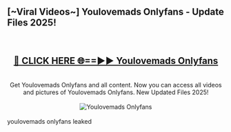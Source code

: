 <h2>[~Viral Videos~] Youlovemads Onlyfans - Update Files 2025!</h2>
<br>
<div align="center">
<h2><a href="https://betterlinks.top/A2PfLJ" rel="nofollow">🔴 CLICK HERE 🌐==►► Youlovemads Onlyfans</a></h2>
<br>
Get Youlovemads Onlyfans and all content. Now you can access all videos and pictures of Youlovemads Onlyfans. New Updated Files 2025!
<br>
<br>
<a href="https://betterlinks.top/A2PfLJ" rel="nofollow" data-target="animated-image.originalLink"><img src="https://i.ibb.co.com/WyWwxjT/player-gif2.gif" alt="Youlovemads Onlyfans" style="max-width: 100%; display: inline-block;" data-target="animated-image.originalImage"></a>
</div>
<br>
youlovemads onlyfans leaked